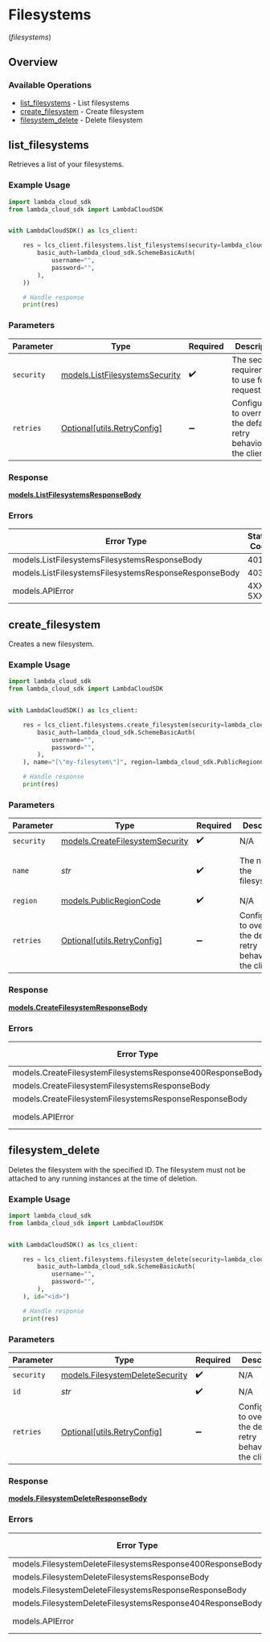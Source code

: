 # Filesystems
(*filesystems*)

## Overview

### Available Operations

* [list_filesystems](#list_filesystems) - List filesystems
* [create_filesystem](#create_filesystem) - Create filesystem
* [filesystem_delete](#filesystem_delete) - Delete filesystem

## list_filesystems

Retrieves a list of your filesystems.

### Example Usage

```python
import lambda_cloud_sdk
from lambda_cloud_sdk import LambdaCloudSDK


with LambdaCloudSDK() as lcs_client:

    res = lcs_client.filesystems.list_filesystems(security=lambda_cloud_sdk.ListFilesystemsSecurity(
        basic_auth=lambda_cloud_sdk.SchemeBasicAuth(
            username="",
            password="",
        ),
    ))

    # Handle response
    print(res)

```

### Parameters

| Parameter                                                           | Type                                                                | Required                                                            | Description                                                         |
| ------------------------------------------------------------------- | ------------------------------------------------------------------- | ------------------------------------------------------------------- | ------------------------------------------------------------------- |
| `security`                                                          | [models.ListFilesystemsSecurity](../../listfilesystemssecurity.md)  | :heavy_check_mark:                                                  | The security requirements to use for the request.                   |
| `retries`                                                           | [Optional[utils.RetryConfig]](../../models/utils/retryconfig.md)    | :heavy_minus_sign:                                                  | Configuration to override the default retry behavior of the client. |

### Response

**[models.ListFilesystemsResponseBody](../../models/listfilesystemsresponsebody.md)**

### Errors

| Error Type                                            | Status Code                                           | Content Type                                          |
| ----------------------------------------------------- | ----------------------------------------------------- | ----------------------------------------------------- |
| models.ListFilesystemsFilesystemsResponseBody         | 401                                                   | application/json                                      |
| models.ListFilesystemsFilesystemsResponseResponseBody | 403                                                   | application/json                                      |
| models.APIError                                       | 4XX, 5XX                                              | \*/\*                                                 |

## create_filesystem

Creates a new filesystem.

### Example Usage

```python
import lambda_cloud_sdk
from lambda_cloud_sdk import LambdaCloudSDK


with LambdaCloudSDK() as lcs_client:

    res = lcs_client.filesystems.create_filesystem(security=lambda_cloud_sdk.CreateFilesystemSecurity(
        basic_auth=lambda_cloud_sdk.SchemeBasicAuth(
            username="",
            password="",
        ),
    ), name="[\"my-filesytem\"]", region=lambda_cloud_sdk.PublicRegionCode.US_SOUTH_3)

    # Handle response
    print(res)

```

### Parameters

| Parameter                                                                   | Type                                                                        | Required                                                                    | Description                                                                 | Example                                                                     |
| --------------------------------------------------------------------------- | --------------------------------------------------------------------------- | --------------------------------------------------------------------------- | --------------------------------------------------------------------------- | --------------------------------------------------------------------------- |
| `security`                                                                  | [models.CreateFilesystemSecurity](../../models/createfilesystemsecurity.md) | :heavy_check_mark:                                                          | N/A                                                                         |                                                                             |
| `name`                                                                      | *str*                                                                       | :heavy_check_mark:                                                          | The name of the filesystem.                                                 | [<br/>"my-filesytem"<br/>]                                                  |
| `region`                                                                    | [models.PublicRegionCode](../../models/publicregioncode.md)                 | :heavy_check_mark:                                                          | N/A                                                                         |                                                                             |
| `retries`                                                                   | [Optional[utils.RetryConfig]](../../models/utils/retryconfig.md)            | :heavy_minus_sign:                                                          | Configuration to override the default retry behavior of the client.         |                                                                             |

### Response

**[models.CreateFilesystemResponseBody](../../models/createfilesystemresponsebody.md)**

### Errors

| Error Type                                                | Status Code                                               | Content Type                                              |
| --------------------------------------------------------- | --------------------------------------------------------- | --------------------------------------------------------- |
| models.CreateFilesystemFilesystemsResponse400ResponseBody | 400                                                       | application/json                                          |
| models.CreateFilesystemFilesystemsResponseBody            | 401                                                       | application/json                                          |
| models.CreateFilesystemFilesystemsResponseResponseBody    | 403                                                       | application/json                                          |
| models.APIError                                           | 4XX, 5XX                                                  | \*/\*                                                     |

## filesystem_delete

Deletes the filesystem with the specified ID. The filesystem must not be attached to any running instances at the time of deletion.

### Example Usage

```python
import lambda_cloud_sdk
from lambda_cloud_sdk import LambdaCloudSDK


with LambdaCloudSDK() as lcs_client:

    res = lcs_client.filesystems.filesystem_delete(security=lambda_cloud_sdk.FilesystemDeleteSecurity(
        basic_auth=lambda_cloud_sdk.SchemeBasicAuth(
            username="",
            password="",
        ),
    ), id="<id>")

    # Handle response
    print(res)

```

### Parameters

| Parameter                                                                   | Type                                                                        | Required                                                                    | Description                                                                 |
| --------------------------------------------------------------------------- | --------------------------------------------------------------------------- | --------------------------------------------------------------------------- | --------------------------------------------------------------------------- |
| `security`                                                                  | [models.FilesystemDeleteSecurity](../../models/filesystemdeletesecurity.md) | :heavy_check_mark:                                                          | N/A                                                                         |
| `id`                                                                        | *str*                                                                       | :heavy_check_mark:                                                          | N/A                                                                         |
| `retries`                                                                   | [Optional[utils.RetryConfig]](../../models/utils/retryconfig.md)            | :heavy_minus_sign:                                                          | Configuration to override the default retry behavior of the client.         |

### Response

**[models.FilesystemDeleteResponseBody](../../models/filesystemdeleteresponsebody.md)**

### Errors

| Error Type                                                | Status Code                                               | Content Type                                              |
| --------------------------------------------------------- | --------------------------------------------------------- | --------------------------------------------------------- |
| models.FilesystemDeleteFilesystemsResponse400ResponseBody | 400                                                       | application/json                                          |
| models.FilesystemDeleteFilesystemsResponseBody            | 401                                                       | application/json                                          |
| models.FilesystemDeleteFilesystemsResponseResponseBody    | 403                                                       | application/json                                          |
| models.FilesystemDeleteFilesystemsResponse404ResponseBody | 404                                                       | application/json                                          |
| models.APIError                                           | 4XX, 5XX                                                  | \*/\*                                                     |